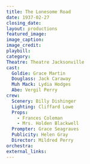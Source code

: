 ```yaml
---
title: The Lonesome Road
date: 1937-02-27
closing_date: 
layout: productions
featured_image: 
image_caption:
image_credit:
playbill: 
category: 
Theatre: Theatre Jacksonville
cast:
  Goldie: Grace Martin
  Douglass: Jack Caraway
  Muh Mack: Lydia Hodges
  Abe: Vergil Perry
crew:
  Scenery: Billy Dishinger
  Lighting: Cliffard Lowe
  Props:
    - Frances Coleman
    - Mrs. Holden Blackwell
  Prompter: Grace Seagraves
  Publicity: Helen Gray
  Director: Mildred Perry
orchestra:
external_links:
---
```


